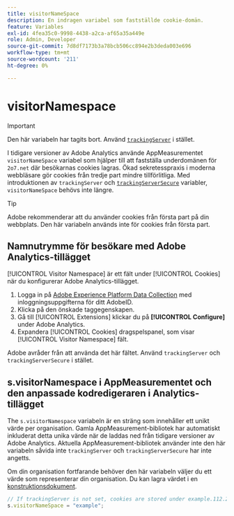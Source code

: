 ```yaml
---
title: visitorNameSpace
description: En indragen variabel som fastställde cookie-domän.
feature: Variables
exl-id: 4fea35c0-9998-4438-a2ca-af65a35a449e
role: Admin, Developer
source-git-commit: 7d8df7173b3a78bcb506cc894e2b3deda003e696
workflow-type: tm+mt
source-wordcount: '211'
ht-degree: 0%

---
```


# visitorNamespace

>[!IMPORTANT]
>
>Den här variabeln har tagits bort. Använd [`trackingServer`](trackingserver.md) i stället.

I tidigare versioner av Adobe Analytics använde AppMeasurementet `visitorNameSpace` variabel som hjälper till att fastställa underdomänen för `2o7.net` där besökarnas cookies lagras. Ökad sekretesspraxis i moderna webbläsare gör cookies från tredje part mindre tillförlitliga. Med introduktionen av `trackingServer` och [`trackingServerSecure`](trackingserversecure.md) variabler, `visitorNameSpace` behövs inte längre.

>[!TIP]
>
>Adobe rekommenderar att du använder cookies från första part på din webbplats. Den här variabeln används inte för cookies från första part.

## Namnutrymme för besökare med Adobe Analytics-tillägget

[!UICONTROL Visitor Namespace] är ett fält under [!UICONTROL Cookies] när du konfigurerar Adobe Analytics-tillägget.

1. Logga in på [Adobe Experience Platform Data Collection](https://experience.adobe.com/data-collection) med inloggningsuppgifterna för ditt AdobeID.
2. Klicka på den önskade taggegenskapen.
3. Gå till [!UICONTROL Extensions] klickar du på **[!UICONTROL Configure]** under Adobe Analytics.
4. Expandera [!UICONTROL Cookies] dragspelspanel, som visar [!UICONTROL Visitor Namespace] fält.

Adobe avråder från att använda det här fältet. Använd `trackingServer` och `trackingServerSecure` i stället.

## s.visitorNamespace i AppMeasurementet och den anpassade kodredigeraren i Analytics-tillägget

The `s.visitorNamespace` variabeln är en sträng som innehåller ett unikt värde per organisation. Gamla AppMeasurement-bibliotek har automatiskt inkluderat detta unika värde när de laddas ned från tidigare versioner av Adobe Analytics. Aktuella AppMeasurement-bibliotek använder inte den här variabeln såvida inte `trackingServer` och `trackingServerSecure` har inte angetts.

Om din organisation fortfarande behöver den här variabeln väljer du ett värde som representerar din organisation. Du kan lagra värdet i en [konstruktionsdokument](../../prepare/solution-design.md).

```js
// If trackingServer is not set, cookies are stored under example.112.2o7.net
s.visitorNameSpace = "example";
```
